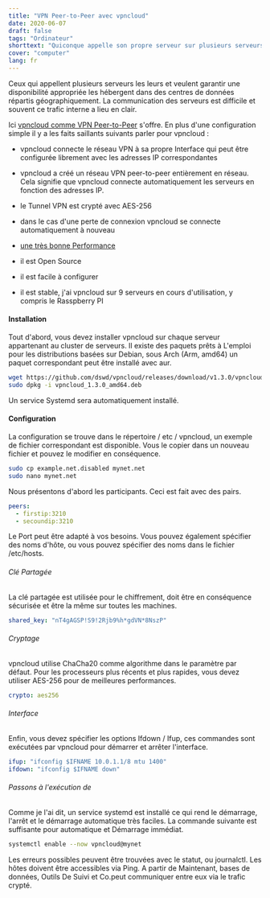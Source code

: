 ```yaml
---
title: "VPN Peer-to-Peer avec vpncloud"
date: 2020-06-07
draft: false
tags: "Ordinateur"
shorttext: "Quiconque appelle son propre serveur sur plusieurs serveurs peut avoir besoin d'un réseau VPN pour la surveillance, etc. Je suis ici, vpncloud."
cover: "computer"
lang: fr
---
```


Ceux qui appellent plusieurs serveurs les leurs et veulent garantir une disponibilité appropriée les hébergent dans des centres de données répartis géographiquement. La communication des serveurs est difficile et souvent ce trafic interne a lieu en clair.

Ici [vpncloud comme VPN Peer-to-Peer](https://github.com/dswd/vpncloud "Peer-to-Peer VPN") s'offre. En plus d'une configuration simple il y a les faits saillants suivants parler pour vpncloud :

  - vpncloud connecte le réseau VPN à sa propre Interface qui peut être configurée librement avec les adresses IP correspondantes

  - vpncloud a créé un réseau VPN peer-to-peer entièrement en réseau. Cela signifie que vpncloud connecte automatiquement les serveurs en fonction des adresses IP.

  - le Tunnel VPN est crypté avec AES-256

  - dans le cas d'une perte de connexion vpncloud se connecte automatiquement à nouveau

  - [une très bonne Performance](https://vpncloud.ddswd.de/features/performance/ "Performance Measurements")

  - il est Open Source

  - il est facile à configurer

  - il est stable, j'ai vpncloud sur 9 serveurs en cours d'utilisation, y compris le Rasspberry PI

#### Installation

Tout d'abord, vous devez installer vpncloud sur chaque serveur appartenant au cluster de serveurs. Il existe des paquets prêts à L'emploi pour les distributions basées sur Debian, sous Arch (Arm, amd64) un paquet correspondant peut être installé avec aur.


```bash
wget https://github.com/dswd/vpncloud/releases/download/v1.3.0/vpncloud_1.3.0_amd64.deb
sudo dpkg -i vpncloud_1.3.0_amd64.deb
```

Un service Systemd sera automatiquement installé.

#### Configuration

La configuration se trouve dans le répertoire / etc / vpncloud, un exemple de fichier correspondant est disponible. Vous le copier dans un nouveau fichier et pouvez le modifier en conséquence.

```bash
sudo cp example.net.disabled mynet.net
sudo nano mynet.net
```

Nous présentons d'abord les participants. Ceci est fait avec des pairs.

```yaml
peers:
  - firstip:3210
  - secoundip:3210  
```

Le Port peut être adapté à vos besoins. Vous pouvez également spécifier des noms d'hôte, ou vous pouvez spécifier des noms dans le fichier /etc/hosts.

###### Clé Partagée

La clé partagée est utilisée pour le chiffrement, doit être en conséquence sécurisée et être la même sur toutes les machines.

```yaml
shared_key: "nT4gAGSP!S9!2Rjb9%h*gdVN*8NszP"
```

###### Cryptage

vpncloud utilise ChaCha20 comme algorithme dans le paramètre par défaut. Pour les processeurs plus récents et plus rapides, vous devez utiliser AES-256 pour de meilleures performances.

```yaml
crypto: aes256
```

###### Interface

Enfin, vous devez spécifier les options Ifdown / Ifup, ces commandes sont exécutées par vpncloud pour démarrer et arrêter l'interface.

```yaml
ifup: "ifconfig $IFNAME 10.0.1.1/8 mtu 1400"
ifdown: "ifconfig $IFNAME down"
```

###### Passons à l'exécution de

Comme je l'ai dit, un service systemd est installé ce qui rend le démarrage, l'arrêt et le démarrage automatique très faciles. La commande suivante est suffisante pour automatique et Démarrage immédiat.

```bash
systemctl enable --now vpncloud@mynet 
```

Les erreurs possibles peuvent être trouvées avec le statut, ou journalctl. Les hôtes doivent être accessibles via Ping. A partir de Maintenant, bases de données, Outils De Suivi et Co.peut communiquer entre eux via le trafic crypté.
